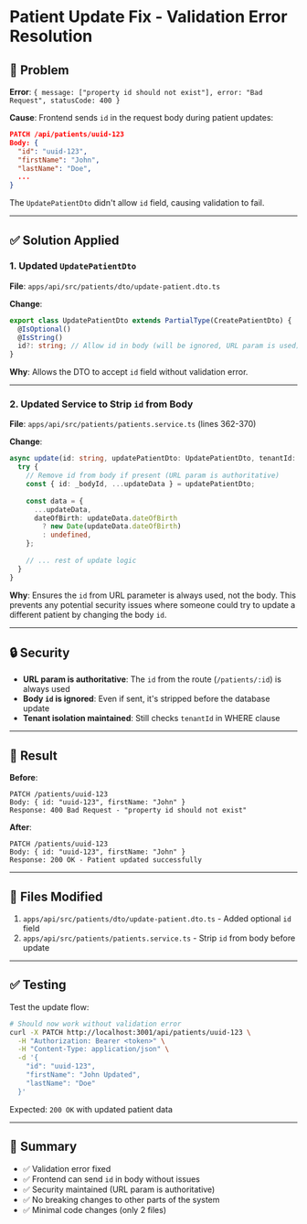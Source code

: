 # Patient Update Fix - Validation Error Resolution

## 🐛 Problem

**Error**: `{ message: ["property id should not exist"], error: "Bad Request", statusCode: 400 }`

**Cause**: Frontend sends `id` in the request body during patient updates:
```json
PATCH /api/patients/uuid-123
Body: {
  "id": "uuid-123",
  "firstName": "John",
  "lastName": "Doe",
  ...
}
```

The `UpdatePatientDto` didn't allow `id` field, causing validation to fail.

---

## ✅ Solution Applied

### **1. Updated `UpdatePatientDto`**
**File**: `apps/api/src/patients/dto/update-patient.dto.ts`

**Change**:
```typescript
export class UpdatePatientDto extends PartialType(CreatePatientDto) {
  @IsOptional()
  @IsString()
  id?: string; // Allow id in body (will be ignored, URL param is used)
}
```

**Why**: Allows the DTO to accept `id` field without validation error.

---

### **2. Updated Service to Strip `id` from Body**
**File**: `apps/api/src/patients/patients.service.ts` (lines 362-370)

**Change**:
```typescript
async update(id: string, updatePatientDto: UpdatePatientDto, tenantId: string) {
  try {
    // Remove id from body if present (URL param is authoritative)
    const { id: _bodyId, ...updateData } = updatePatientDto;
    
    const data = {
      ...updateData,
      dateOfBirth: updateData.dateOfBirth
        ? new Date(updateData.dateOfBirth)
        : undefined,
    };
    
    // ... rest of update logic
  }
}
```

**Why**: Ensures the `id` from URL parameter is always used, not the body. This prevents any potential security issues where someone could try to update a different patient by changing the body `id`.

---

## 🔒 Security

- **URL param is authoritative**: The `id` from the route (`/patients/:id`) is always used
- **Body `id` is ignored**: Even if sent, it's stripped before the database update
- **Tenant isolation maintained**: Still checks `tenantId` in WHERE clause

---

## 🎯 Result

**Before**:
```
PATCH /patients/uuid-123
Body: { id: "uuid-123", firstName: "John" }
Response: 400 Bad Request - "property id should not exist"
```

**After**:
```
PATCH /patients/uuid-123
Body: { id: "uuid-123", firstName: "John" }
Response: 200 OK - Patient updated successfully
```

---

## 📝 Files Modified

1. `apps/api/src/patients/dto/update-patient.dto.ts` - Added optional `id` field
2. `apps/api/src/patients/patients.service.ts` - Strip `id` from body before update

---

## ✅ Testing

Test the update flow:

```bash
# Should now work without validation error
curl -X PATCH http://localhost:3001/api/patients/uuid-123 \
  -H "Authorization: Bearer <token>" \
  -H "Content-Type: application/json" \
  -d '{
    "id": "uuid-123",
    "firstName": "John Updated",
    "lastName": "Doe"
  }'
```

Expected: `200 OK` with updated patient data

---

## 🎉 Summary

- ✅ Validation error fixed
- ✅ Frontend can send `id` in body without issues
- ✅ Security maintained (URL param is authoritative)
- ✅ No breaking changes to other parts of the system
- ✅ Minimal code changes (only 2 files)
